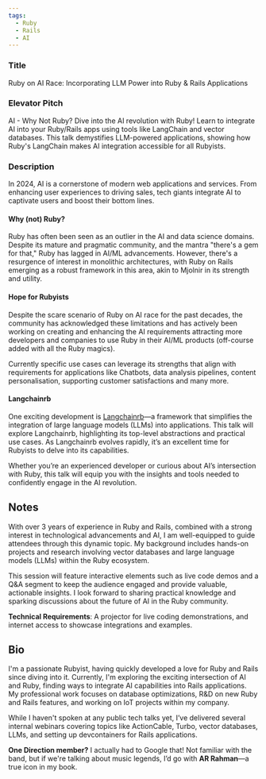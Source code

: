 ```yaml
---
tags:
  - Ruby
  - Rails
  - AI
---
```

### Title
Ruby on AI Race: Incorporating LLM Power into Ruby & Rails Applications

### Elevator Pitch
AI - Why Not Ruby? Dive into the AI revolution with Ruby! Learn to integrate AI into your Ruby/Rails apps using tools like LangChain and vector databases. This talk demystifies LLM-powered applications, showing how Ruby's LangChain makes AI integration accessible for all Rubyists.

### Description
In 2024, AI is a cornerstone of modern web applications and services. From enhancing user experiences to driving sales, tech giants integrate AI to captivate users and boost their bottom lines.

#### Why (not) Ruby?
Ruby has often been seen as an outlier in the AI and data science domains. Despite its mature and pragmatic community, and the mantra "there's a gem for that," Ruby has lagged in AI/ML advancements. 
However, there's a resurgence of interest in monolithic architectures, with Ruby on Rails emerging as a robust framework in this area, akin to Mjolnir in its strength and utility.

#### Hope for Rubyists
Despite the scare scenario of Ruby on AI race for the past decades, the community has acknowledged these limitations and has actively been working on creating and enhancing the AI requirements attracting more developers and companies to use Ruby in their AI/ML products (off-course added with all the Ruby magics). 

Currently specific use cases can leverage its strengths that align with requirements for applications like Chatbots, data analysis pipelines, content personalisation, supporting customer satisfactions and many more.

#### Langchainrb
One exciting development is [Langchainrb](https://github.com/patterns-ai-core/langchainrb)—a framework that simplifies the integration of large language models (LLMs) into applications. This talk will explore Langchainrb, highlighting its top-level abstractions and practical use cases. As Langchainrb evolves rapidly, it’s an excellent time for Rubyists to delve into its capabilities.

Whether you’re an experienced developer or curious about AI’s intersection with Ruby, this talk will equip you with the insights and tools needed to confidently engage in the AI revolution.

## Notes
With over 3 years of experience in Ruby and Rails, combined with a strong interest in technological advancements and AI, I am well-equipped to guide attendees through this dynamic topic. My background includes hands-on projects and research involving vector databases and large language models (LLMs) within the Ruby ecosystem.

This session will feature interactive elements such as live code demos and a Q&A segment to keep the audience engaged and provide valuable, actionable insights. I look forward to sharing practical knowledge and sparking discussions about the future of AI in the Ruby community.

**Technical Requirements**: A projector for live coding demonstrations, and internet access to showcase integrations and examples.


## Bio
I'm a passionate Rubyist, having quickly developed a love for Ruby and Rails since diving into it. Currently, I'm exploring the exciting intersection of AI and Ruby, finding ways to integrate AI capabilities into Rails applications. My professional work focuses on database optimizations, R&D on new Ruby and Rails features, and working on IoT projects within my company.

While I haven't spoken at any public tech talks yet, I’ve delivered several internal webinars covering topics like ActionCable, Turbo, vector databases, LLMs, and setting up devcontainers for Rails applications.

**One Direction member?** I actually had to Google that! Not familiar with the band, but if we're talking about music legends, I’d go with **AR Rahman**—a true icon in my book.